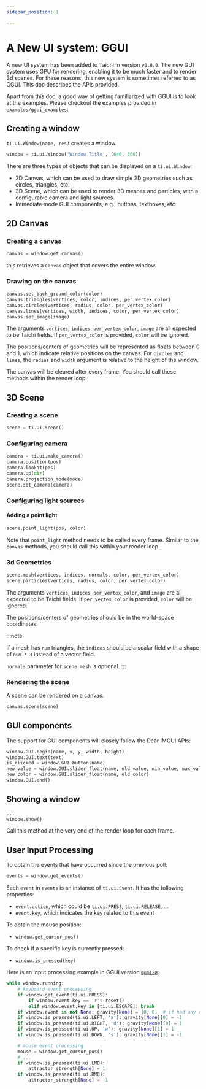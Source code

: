 ```yaml
---
sidebar_position: 1

---
```


# A New UI system: GGUI

A new UI system has been added to Taichi in version `v0.8.0`. The new GUI system uses GPU for rendering, enabling it to be much faster and to render 3d scenes. For these reasons, this new system is sometimes referred to as GGUI. This doc describes the APIs provided.

Apart from this doc, a good way of getting familiarized with GGUI is to look at the examples. Please checkout the examples provided in  [`examples/ggui_examples`](https://github.com/taichi-dev/taichi/tree/master/examples/ggui_examples).

## Creating a window

`ti.ui.Window(name, res)` creates a window.

```python
window = ti.ui.Window('Window Title', (640, 360))
```

There are three types of objects that can be displayed on a `ti.ui.Window`:

* 2D Canvas, which can be used to draw simple 2D geometries such as circles, triangles, etc.
* 3D Scene, which can be used to render 3D meshes and particles, with a configurable camera and light sources.
* Immediate mode GUI components, e.g., buttons, textboxes, etc.

## 2D Canvas

### Creating a canvas

```python
canvas = window.get_canvas()
```
this retrieves a `Canvas` object that covers the entire window.

### Drawing on the canvas

```python
canvas.set_back_ground_color(color)
canvas.triangles(vertices, color, indices, per_vertex_color)
canvas.circles(vertices, radius, color, per_vertex_color)
canvas.lines(vertices, width, indices, color, per_vertex_color)
canvas.set_image(image)
```

The arguments `vertices`, `indices`, `per_vertex_color`, `image` are all expected to be Taichi fields. If `per_vertex_color` is provided, `color` will be ignored.

The positions/centers of geometries will be represented as floats between 0 and 1, which indicate relative positions on the canvas. For `circles` and `lines`, the `radius` and `width` argument is relative to the height of the window.

The canvas will be cleared after every frame. You should call these methods within the render loop.


## 3D Scene

### Creating a scene
```python
scene = ti.ui.Scene()
```
### Configuring camera
```python
camera = ti.ui.make_camera()
camera.position(pos)
camera.lookat(pos)
camera.up(dir)
camera.projection_mode(mode)
scene.set_camera(camera)
```


### Configuring light sources
#### Adding a point light
```python
scene.point_light(pos, color)
```
Note that `point_light` method needs to be called every frame. Similar to the `canvas` methods, you should call this within your render loop.


### 3d Geometries
```python
scene.mesh(vertices, indices, normals, color, per_vertex_color)
scene.particles(vertices, radius, color, per_vertex_color)
```

The arguments `vertices`, `indices`, `per_vertex_color`, and `image` are all expected to be Taichi fields. If `per_vertex_color` is provided, `color` will be ignored.

The positions/centers of geometries should be in the world-space coordinates.

:::note

If a mesh has `num` triangles, the `indices` should be a scalar field with a shape of `num * 3` instead of a vector field.

`normals` parameter for `scene.mesh` is optional.
:::


### Rendering the scene
A scene can be rendered on a canvas.
```python
canvas.scene(scene)
```

## GUI components

The support for GUI components will closely follow the Dear IMGUI APIs:

```python
window.GUI.begin(name, x, y, width, height)
window.GUI.text(text)
is_clicked = window.GUI.button(name)
new_value = window.GUI.slider_float(name, old_value, min_value, max_value)
new_color = window.GUI.slider_float(name, old_color)
window.GUI.end()
```

## Showing a window

```python
...
window.show()
```
Call this method at the very end of the render loop for each frame.

## User Input Processing
To obtain the events that have occurred since the previous poll:

```python
events = window.get_events()
```

Each `event` in `events` is an instance of `ti.ui.Event`. It has the following properties:
* `event.action`, which could be `ti.ui.PRESS`, `ti.ui.RELEASE`, ...
* `event.key`, which indicates the key related to this event

To obtain the mouse position:
* `window.get_cursor_pos()`

To check if a specific key is currently pressed:
* `window.is_pressed(key)`



Here is an input processing example in GGUI version [`mpm128`](https://github.com/taichi-dev/taichi/blob/master/examples/ggui_examples/mpm128_ggui.py):

```python
while window.running:
    # keyboard event processing
    if window.get_event(ti.ui.PRESS):
        if window.event.key == 'r': reset()
        elif window.event.key in [ti.ui.ESCAPE]: break
    if window.event is not None: gravity[None] = [0, 0]  # if had any event
    if window.is_pressed(ti.ui.LEFT, 'a'): gravity[None][0] = -1
    if window.is_pressed(ti.ui.RIGHT, 'd'): gravity[None][0] = 1
    if window.is_pressed(ti.ui.UP, 'w'): gravity[None][1] = 1
    if window.is_pressed(ti.ui.DOWN, 's'): gravity[None][1] = -1

    # mouse event processing
    mouse = window.get_cursor_pos()
    # ...
    if window.is_pressed(ti.ui.LMB):
        attractor_strength[None] = 1
    if window.is_pressed(ti.ui.RMB):
        attractor_strength[None] = -1
```
